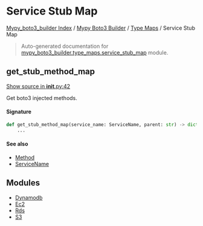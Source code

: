 # Service Stub Map

[Mypy_boto3_builder Index](../../../README.md#mypy_boto3_builder-index) /
[Mypy Boto3 Builder](../../index.md#mypy-boto3-builder) /
[Type Maps](../index.md#type-maps) /
Service Stub Map

> Auto-generated documentation for [mypy_boto3_builder.type_maps.service_stub_map](https://github.com/youtype/mypy_boto3_builder/blob/main/mypy_boto3_builder/type_maps/service_stub_map/__init__.py) module.

## get_stub_method_map

[Show source in __init__.py:42](https://github.com/youtype/mypy_boto3_builder/blob/main/mypy_boto3_builder/type_maps/service_stub_map/__init__.py#L42)

Get boto3 injected methods.

#### Signature

```python
def get_stub_method_map(service_name: ServiceName, parent: str) -> dict[str, Method]:
    ...
```

#### See also

- [Method](../../structures/method.md#method)
- [ServiceName](../../service_name.md#servicename)



## Modules

- [Dynamodb](./dynamodb.md)
- [Ec2](./ec2.md)
- [Rds](./rds.md)
- [S3](./s3.md)
